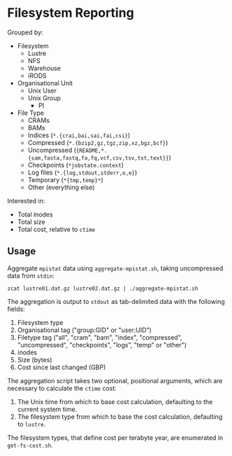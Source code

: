 # Filesystem Reporting

Grouped by:

* Filesystem
  * Lustre
  * NFS
  * Warehouse
  * iRODS
* Organisational Unit
  * Unix User
  * Unix Group
    * PI
* File Type
  * CRAMs
  * BAMs
  * Indices (`*.{crai,bai,sai,fai,csi}`)
  * Compressed (`*.{bzip2,gz,tgz,zip,xz,bgz,bcf}`)
  * Uncompressed (`{README,*.{sam,fasta,fastq,fa,fq,vcf,csv,tsv,txt,text}}`)
  * Checkpoints (`*jobstate.context`)
  * Log files (`*.{log,stdout,stderr,o,e}`)
  * Temporary (`*{tmp,temp}*`)
  * Other (everything else)

Interested in:

* Total inodes
* Total size
* Total cost, relative to `ctime`

## Usage

Aggregate `mpistat` data using `aggregate-mpistat.sh`, taking
uncompressed data from `stdin`:

    zcat lustre01.dat.gz lustre02.dat.gz | ./aggregate-mpistat.sh

The aggregation is output to `stdout` as tab-delimited data with the
following fields:

1. Filesystem type
2. Organisational tag ("group:GID" or "user:UID")
3. Filetype tag ("all", "cram", "bam", "index", "compressed",
   "uncompressed", "checkpoints", "logs", "temp" or "other")
4. inodes
5. Size (bytes)
6. Cost since last changed (GBP)

The aggregation script takes two optional, positional arguments, which
are necessary to calculate the `ctime` cost:

1. The Unix time from which to base cost calculation, defaulting to the
   current system time.
2. The filesystem type from which to base the cost calculation,
   defaulting to `lustre`.

The filesystem types, that define cost per terabyte year, are enumerated
in `get-fs-cost.sh`.

